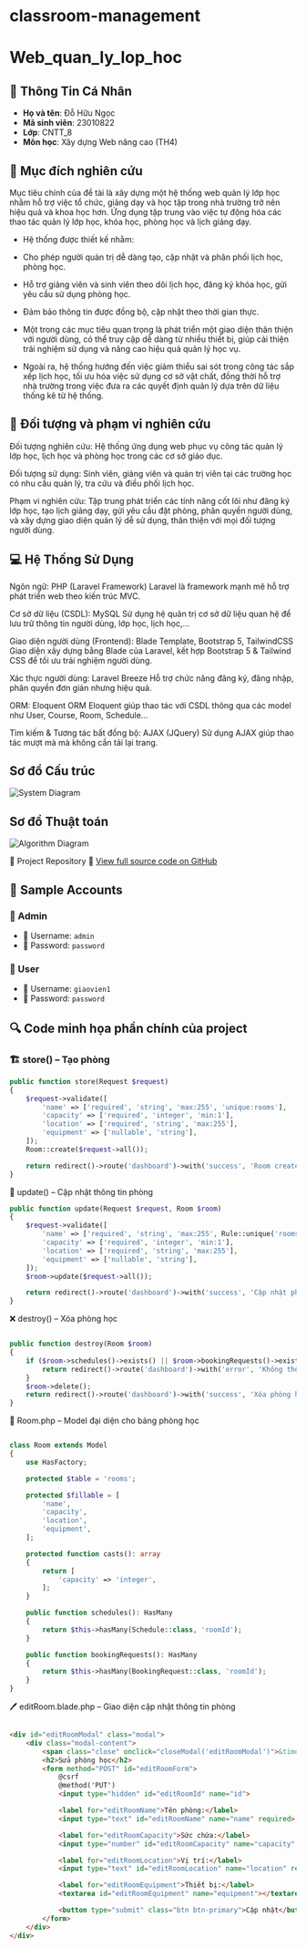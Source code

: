 # classroom-management

# Web_quan_ly_lop_hoc

## 👤 Thông Tin Cá Nhân
* **Họ và tên**: Đỗ Hữu Ngọc
* **Mã sinh viên**: 23010822 
* **Lớp**: CNTT_8  
* **Môn học**: Xây dựng Web nâng cao (TH4)

## 🎯 Mục đích nghiên cứu
Mục tiêu chính của đề tài là xây dựng một hệ thống web quản lý lớp học nhằm hỗ trợ việc tổ chức, giảng dạy và học tập trong nhà trường trở nên hiệu quả và khoa học hơn. Ứng dụng tập trung vào việc tự động hóa các thao tác quản lý lớp học, khóa học, phòng học và lịch giảng dạy.

* Hệ thống được thiết kế nhằm:

- Cho phép người quản trị dễ dàng tạo, cập nhật và phân phối lịch học, phòng học.

- Hỗ trợ giảng viên và sinh viên theo dõi lịch học, đăng ký khóa học, gửi yêu cầu sử dụng phòng học.

- Đảm bảo thông tin được đồng bộ, cập nhật theo thời gian thực.

- Một trong các mục tiêu quan trọng là phát triển một giao diện thân thiện với người dùng, có thể truy cập dễ dàng từ nhiều thiết bị, giúp cải thiện trải nghiệm sử dụng và nâng cao hiệu quả quản lý học vụ.

* Ngoài ra, hệ thống hướng đến việc giảm thiểu sai sót trong công tác sắp xếp lịch học, tối ưu hóa việc sử dụng cơ sở vật chất, đồng thời hỗ trợ nhà trường trong việc đưa ra các quyết định quản lý dựa trên dữ liệu thống kê từ hệ thống.

## 📌 Đối tượng và phạm vi nghiên cứu
Đối tượng nghiên cứu: Hệ thống ứng dụng web phục vụ công tác quản lý lớp học, lịch học và phòng học trong các cơ sở giáo dục.

Đối tượng sử dụng: Sinh viên, giảng viên và quản trị viên tại các trường học có nhu cầu quản lý, tra cứu và điều phối lịch học.

Phạm vi nghiên cứu: Tập trung phát triển các tính năng cốt lõi như đăng ký lớp học, tạo lịch giảng dạy, gửi yêu cầu đặt phòng, phân quyền người dùng, và xây dựng giao diện quản lý dễ sử dụng, thân thiện với mọi đối tượng người dùng.

## 💻 Hệ Thống Sử Dụng
Ngôn ngữ: PHP (Laravel Framework) Laravel là framework mạnh mẽ hỗ trợ phát triển web theo kiến trúc MVC.

Cơ sở dữ liệu (CSDL): MySQL Sử dụng hệ quản trị cơ sở dữ liệu quan hệ để lưu trữ thông tin người dùng, lớp học, lịch học,…

Giao diện người dùng (Frontend): Blade Template, Bootstrap 5, TailwindCSS Giao diện xây dựng bằng Blade của Laravel, kết hợp Bootstrap 5 & Tailwind CSS để tối ưu trải nghiệm người dùng.

Xác thực người dùng: Laravel Breeze Hỗ trợ chức năng đăng ký, đăng nhập, phân quyền đơn giản nhưng hiệu quả.

ORM: Eloquent ORM Eloquent giúp thao tác với CSDL thông qua các model như User, Course, Room, Schedule…

Tìm kiếm & Tương tác bất đồng bộ: AJAX (JQuery) Sử dụng AJAX giúp thao tác mượt mà mà không cần tải lại trang.

## Sơ đồ Cấu trúc
![System Diagram](img/diagram1.jpg)
## Sơ đồ Thuật toán
![Algorithm Diagram](img/activity.jpg)

📌 Project Repository
🔗 [View full source code on GitHub](https://github.com/dohuungoc1805/classroom-management)

## 🔐 Sample Accounts

### 👑 Admin

- 📧 Username: `admin`  
- 🔑 Password: `password`

### 👤 User

- 📧 Username: `giaovien1`  
- 🔑 Password: `password`


## 🔍 Code minh họa phần chính của project

### 🏗️ store() – Tạo phòng

```php
public function store(Request $request)
{
    $request->validate([
        'name' => ['required', 'string', 'max:255', 'unique:rooms'],
        'capacity' => ['required', 'integer', 'min:1'],
        'location' => ['required', 'string', 'max:255'],
        'equipment' => ['nullable', 'string'],
    ]);
    Room::create($request->all());

    return redirect()->route('dashboard')->with('success', 'Room created successfully!');
}
```


🔄 update() – Cập nhật thông tin phòng
```php
public function update(Request $request, Room $room)
{
    $request->validate([
        'name' => ['required', 'string', 'max:255', Rule::unique('rooms')->ignore($room->id)],
        'capacity' => ['required', 'integer', 'min:1'],
        'location' => ['required', 'string', 'max:255'],
        'equipment' => ['nullable', 'string'],
    ]);
    $room->update($request->all());

    return redirect()->route('dashboard')->with('success', 'Cập nhật phòng học thành công!');
}
```


❌ destroy() – Xóa phòng học
```php

public function destroy(Room $room)
{
    if ($room->schedules()->exists() || $room->bookingRequests()->exists()) {
        return redirect()->route('dashboard')->with('error', 'Không thể xóa phòng vì đang được sử dụng trong lịch hoặc yêu cầu đặt phòng!');
    }
    $room->delete();
    return redirect()->route('dashboard')->with('success', 'Xóa phòng học thành công!');
}
```

🧱 Room.php – Model đại diện cho bảng phòng học
```php

class Room extends Model
{
    use HasFactory;

    protected $table = 'rooms';

    protected $fillable = [
        'name',
        'capacity',
        'location',
        'equipment',
    ];

    protected function casts(): array
    {
        return [
            'capacity' => 'integer',
        ];
    }

    public function schedules(): HasMany
    {
        return $this->hasMany(Schedule::class, 'roomId');
    }

    public function bookingRequests(): HasMany
    {
        return $this->hasMany(BookingRequest::class, 'roomId');
    }
}
```


🖊️ editRoom.blade.php – Giao diện cập nhật thông tin phòng
```html

<div id="editRoomModal" class="modal">
    <div class="modal-content">
        <span class="close" onclick="closeModal('editRoomModal')">&times;</span>
        <h2>Sửa phòng học</h2>
        <form method="POST" id="editRoomForm">
            @csrf
            @method('PUT')
            <input type="hidden" id="editRoomId" name="id">

            <label for="editRoomName">Tên phòng:</label>
            <input type="text" id="editRoomName" name="name" required>

            <label for="editRoomCapacity">Sức chứa:</label>
            <input type="number" id="editRoomCapacity" name="capacity" min="1" required>

            <label for="editRoomLocation">Vị trí:</label>
            <input type="text" id="editRoomLocation" name="location" required>

            <label for="editRoomEquipment">Thiết bị:</label>
            <textarea id="editRoomEquipment" name="equipment"></textarea>

            <button type="submit" class="btn btn-primary">Cập nhật</button>
        </form>
    </div>
</div>
```

